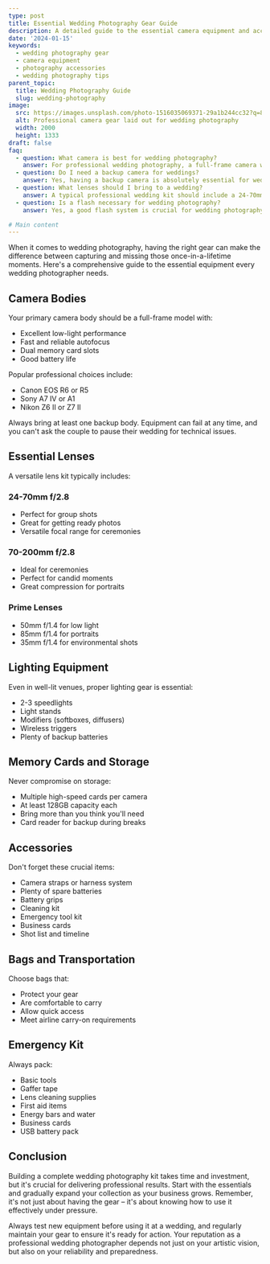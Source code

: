 ```yaml
---
type: post
title: Essential Wedding Photography Gear Guide
description: A detailed guide to the essential camera equipment and accessories needed for professional wedding photography
date: '2024-01-15'
keywords:
  - wedding photography gear
  - camera equipment
  - photography accessories
  - wedding photography tips
parent_topic:
  title: Wedding Photography Guide
  slug: wedding-photography
image:
  src: https://images.unsplash.com/photo-1516035069371-29a1b244cc32?q=80&w=2000&fm=jpg
  alt: Professional camera gear laid out for wedding photography
  width: 2000
  height: 1333
draft: false
faq:
  - question: What camera is best for wedding photography?
    answer: For professional wedding photography, a full-frame camera with good low-light performance is essential. Popular choices include the Canon EOS R6, Sony A7 IV, or Nikon Z6 II. These cameras offer excellent autofocus, dual card slots for backup, and superior image quality in various lighting conditions.
  - question: Do I need a backup camera for weddings?
    answer: Yes, having a backup camera is absolutely essential for wedding photography. Equipment can fail at any moment, and you can't ask the couple to pause their wedding for technical issues. Always carry at least two professional camera bodies to ensure you never miss crucial moments.
  - question: What lenses should I bring to a wedding?
    answer: A typical professional wedding kit should include a 24-70mm f/2.8 for versatility, a 70-200mm f/2.8 for ceremonies and candids, and a fast prime lens like a 50mm f/1.4 or 85mm f/1.4 for portraits and low-light situations. Having backup lenses is also recommended.
  - question: Is a flash necessary for wedding photography?
    answer: Yes, a good flash system is crucial for wedding photography. While natural light is beautiful, many wedding venues have challenging lighting conditions, especially during receptions. Bring multiple speedlights, light modifiers, and backup batteries to ensure consistent quality throughout the event.

# Main content
---
```


When it comes to wedding photography, having the right gear can make the difference between capturing and missing those once-in-a-lifetime moments. Here's a comprehensive guide to the essential equipment every wedding photographer needs.

## Camera Bodies

Your primary camera body should be a full-frame model with:
- Excellent low-light performance
- Fast and reliable autofocus
- Dual memory card slots
- Good battery life

Popular professional choices include:
- Canon EOS R6 or R5
- Sony A7 IV or A1
- Nikon Z6 II or Z7 II

Always bring at least one backup body. Equipment can fail at any time, and you can't ask the couple to pause their wedding for technical issues.

## Essential Lenses

A versatile lens kit typically includes:

### 24-70mm f/2.8
- Perfect for group shots
- Great for getting ready photos
- Versatile focal range for ceremonies

### 70-200mm f/2.8
- Ideal for ceremonies
- Perfect for candid moments
- Great compression for portraits

### Prime Lenses
- 50mm f/1.4 for low light
- 85mm f/1.4 for portraits
- 35mm f/1.4 for environmental shots

## Lighting Equipment

Even in well-lit venues, proper lighting gear is essential:

- 2-3 speedlights
- Light stands
- Modifiers (softboxes, diffusers)
- Wireless triggers
- Plenty of backup batteries

## Memory Cards and Storage

Never compromise on storage:

- Multiple high-speed cards per camera
- At least 128GB capacity each
- Bring more than you think you'll need
- Card reader for backup during breaks

## Accessories

Don't forget these crucial items:

- Camera straps or harness system
- Plenty of spare batteries
- Battery grips
- Cleaning kit
- Emergency tool kit
- Business cards
- Shot list and timeline

## Bags and Transportation

Choose bags that:
- Protect your gear
- Are comfortable to carry
- Allow quick access
- Meet airline carry-on requirements

## Emergency Kit

Always pack:
- Basic tools
- Gaffer tape
- Lens cleaning supplies
- First aid items
- Energy bars and water
- Business cards
- USB battery pack

## Conclusion

Building a complete wedding photography kit takes time and investment, but it's crucial for delivering professional results. Start with the essentials and gradually expand your collection as your business grows. Remember, it's not just about having the gear – it's about knowing how to use it effectively under pressure.

Always test new equipment before using it at a wedding, and regularly maintain your gear to ensure it's ready for action. Your reputation as a professional wedding photographer depends not just on your artistic vision, but also on your reliability and preparedness.
